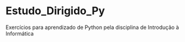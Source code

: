 # Estudo_Dirigido_Py
Exercícios para aprendizado de Python pela disciplina de Introdução à Informática

